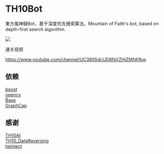 # TH10Bot

東方風神録Bot，基于深度优先搜索算法。Mountain of Faith's bot, based on depth-first search algorithm.<br />

![](https://github.com/GiriMind/TH10Bot/raw/master/1.png)

通关视频

https://www.youtube.com/channel/UC3905dcUD8fsVZHjZMhKfkw<br />

## 依赖

[boost](https://www.boost.org)<br />
[opencv](https://github.com/opencv/opencv)<br />
[Base](https://github.com/GiriMind/Base)<br />
[GraphCap](https://github.com/GiriMind/GraphCap)<br />

## 感谢

[TH10AI](https://github.com/Infinideastudio/TH10AI)<br />
[TH10_DataReversing](https://github.com/binvec/TH10_DataReversing)<br />
[twinject](https://github.com/Netdex/twinject)<br />
